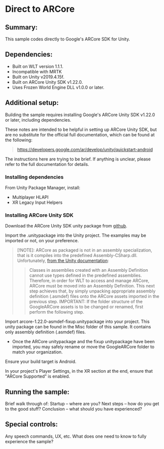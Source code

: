 # Direct to ARCore

## Summary:

This sample codes directly to Google's ARCore SDK for Unity.

## Dependencies:
* Built on WLT version 1.1.1.
* Incompatible with MRTK
* Built on Unity v2019.4.15f.
* Built on ARCore Unity SDK v1.22.0.
* Uses Frozen World Engine DLL v1.0.0 or later.

## Additional setup:

Building the sample requires installing Google's ARCore Unity SDK v1.22.0 or later, including dependencies.

These notes are intended to be helpful in setting up ARCore Unity SDK, but are no substitute for the official full documentation, which can be found at the following:

> https://developers.google.com/ar/develop/unity/quickstart-android

The instructions here are trying to be brief. If anything is unclear, please refer to the full documentation for details.

### Installing dependencies

From Unity Package Manager, install:

* Multiplayer HLAPI
* XR Legacy Input Helpers

### Installing ARCore Unity SDK

Download the ARCore Unity SDK unity package from [github](https://github.com/google-ar/arcore-unity-sdk/releases).

Import the .unitypackage into the Unity project. The examples may be imported or not, on your preference.

> [!NOTE]: ARCore as packaged is not in an assembly specialization, that is it compiles into the predefined Assembly-CSharp.dll. Unfortunately, [from the Unity documentation](https://docs.unity3d.com/Manual/ScriptCompilationAssemblyDefinitionFiles.html):
>> Classes in assemblies created with an Assembly Definition cannot use types defined in the predefined assemblies.
> Therefore, in order for WLT to access and manage ARCore, ARCore must be moved into an Assembly Definition.
> This next step achieves that, by simply unpacking appropriate assembly definition (.asmdef) files onto the ARCore assets imported in the previous step.
> IMPORTANT: If the folder structure of the GoogleARCore assets is to be changed or renamed, first perform the following step.

Import arcore-1.22.0-asmdef-fixup.unitypackage into your project. This unity package can be found in the Misc folder of this sample. It contains only assembly definition (.asmdef) files.

* Once the ARCore unitypackage and the fixup unitypackage have been imported, you may safely rename or move the GoogleARCore folder to match your organization.

Ensure your build target is Android.

In your project's Player Settings, in the XR section at the end, ensure that "ARCore Supported" is enabled.

## Running the sample:
Brief walk through of:
Startup – where are you?
Next steps – how do you get to the good stuff?
Conclusion – what should you have experienced?

## Special controls:
Any speech commands, UX, etc. What does one need to know to fully experience the sample?


